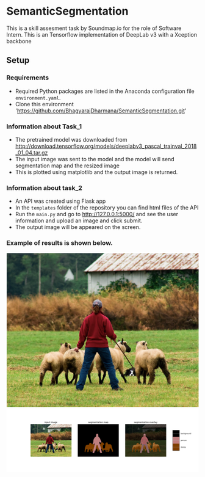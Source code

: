 # SemanticSegmentation
This is a skill assesment task by Soundmap.io for the role of Software Intern.
This is an Tensorflow implementation of DeepLab v3  with a Xception backbone

## Setup

### Requirements

* Required Python packages are listed in the Anaconda configuration file `environment.yaml`.
* Clone this environment 'https://github.com/BhagyarajDharmana/SemanticSegmentation.git'


### Information about Task_1 
 
* The pretrained model was downloaded from http://download.tensorflow.org/models/deeplabv3_pascal_trainval_2018_01_04.tar.gz
* The input image was sent to the model and the model will send segmentation map and the resized image
* This is plotted using matplotlib and the output image is returned.

### Information about task_2
* An API was created using Flask app
* In the `templates` folder of the repository you can find html files of the API
* Run the `main.py` and go to http://127.0.0.1:5000/ and see the user information and upload an image and click submit.
* The output image will be appeared on the screen.

### Example of results is shown below.
![](./Datasets/img.png)
![](./Segmented_image.png)


